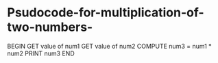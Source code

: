 # Psudocode-for-multiplication-of-two-numbers-
BEGIN
    GET value of num1
    GET value of num2
    COMPUTE num3 = num1 * num2
    PRINT num3
END          
